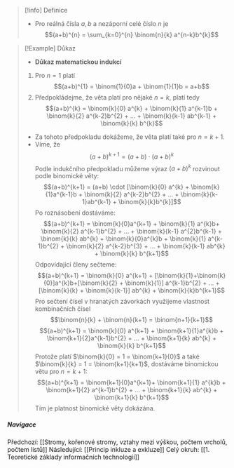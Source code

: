 >[!info] Definice
>- Pro reálná čísla $a, b$ a nezáporní celé číslo $n$ je $$(a+b)^{n} = \sum_{k=0}^{n} \binom{n}{k} a^{n-k}b^{k}$$

>[!Example] Důkaz
>- **Důkaz matematickou indukcí**
>1. Pro $n=1$ platí $$(a+b)^{1} = \binom{1}{0}a + \binom{1}{1}b = a+b$$
>2. Předpokládejme, že věta platí pro nějaké $n = k$, platí tedy $$(a+b)^{k} = \binom{k}{0} a^{k} + \binom{k}{1} a^{k-1}b + \binom{k}{2} a^{k-2}b^{2} + ... + \binom{k}{k-1} ab^{k-1} + \binom{k}{k} b^{k}$$
>- Za tohoto předpokladu dokážeme, že věta platí také pro $n = k+1$.
>- Víme, že $$(a+b)^{k+1} = (a+b) \cdot (a + b)^{k}$$ Podle indukčního předpokladu můžeme výraz $(a + b)^{k}$ rozvinout podle binomické věty: $$(a+b)^{k+1} = (a+b) \cdot [\binom{k}{0} a^{k} + \binom{k}{1}a^{k-1}b + \binom{k}{2} a^{k-2}b^{2} + ... + \binom{k}{k-1}ab^{k-1} + \binom{k}{k}b^{k}]$$ Po roznásobení dostáváme: $$(a+b)^{k+1} = \binom{k}{0}a^{k+1} + \binom{k}{1} a^{k}b+ \binom{k}{2} a^{k-1}b^{2} + ... + \binom{k}{k-1} a^{2}b^{k-1} + \binom{k}{k} ab^{k} + \binom{k}{0}a^{k}b + \binom{k}{1} a^{k-1}b^{2} + \binom{k}{2} a^{k-2}b^{3} + ... + \binom{k}{k-1} ab^{k} + \binom{k}{k} b^{k+1}$$ Odpovídající členy sečteme: $$(a+b)^{k+1} = \binom{k}{0} a^{k+1} + [\binom{k}{1}+\binom{k}{0}]a^{k}b+[\binom{k}{2} + \binom{k}{1}] a^{k-1}b^{2} + ... + [\binom{k}{k} + \binom{k}{k-1}] ab^{k} + \binom{k}{k}b^{k+1}$$ Pro sečtení čísel v hranatých závorkách využijeme vlastnost kombinačních čísel $$\binom{n}{k} + \binom{n}{k+1} = \binom{n+1}{k+1}$$ $$(a+b)^{k+1} = \binom{k}{0} a^{k+1} + \binom{k+1}{1}a^{k}b + \binom{k+1}{2}a^{k-1}b^{2} + ... + \binom{k+1}{k} ab^{k} + \binom{k}{k} b^{k+1}$$ Protože platí $\binom{k}{0} = 1 = \binom{k+1}{0}$ a také $\binom{k}{k} = 1 = \binom{k+1}{k+1}$, dostáváme binomickou větu pro $n = k+1$: $$(a+b)^{k+1} = \binom{k+1}{0}a^{k+1}+ \binom{k+1}{1} a^{k}b + \binom{k+1}{2} a^{k-1}b^{2} + ... + \binom{k+1}{k} ab^{k} + \binom{k+1}{k} b^{k+1}$$ Tím je platnost binomické věty dokázána.

##### Navigace
Předchozí:  [[Stromy, kořenové stromy, vztahy mezi výškou, počtem vrcholů, počtem listů]]
Následující: [[Princip inkluze a exkluze]]
Celý okruh: [[1. Teoretické základy informačních technologií]]